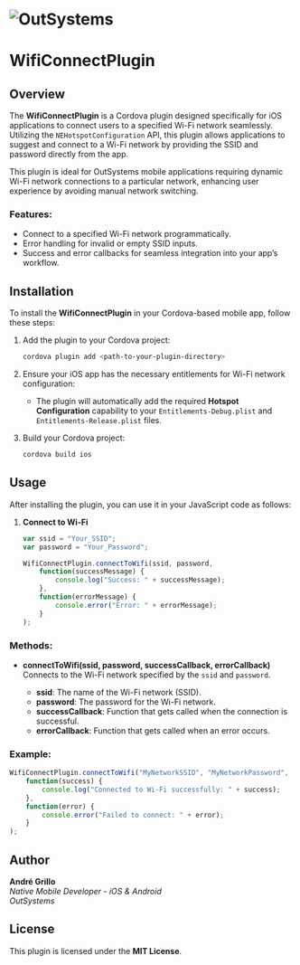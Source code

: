 # ![OutSystems](https://anetie.pt/wp-content/uploads/2017/08/outsystems-wpcf_300x300.jpg) 
# WifiConnectPlugin

## Overview

The **WifiConnectPlugin** is a Cordova plugin designed specifically for iOS applications to connect users to a specified Wi-Fi network seamlessly. Utilizing the `NEHotspotConfiguration` API, this plugin allows applications to suggest and connect to a Wi-Fi network by providing the SSID and password directly from the app. 

This plugin is ideal for OutSystems mobile applications requiring dynamic Wi-Fi network connections to a particular network, enhancing user experience by avoiding manual network switching.

### Features:
- Connect to a specified Wi-Fi network programmatically.
- Error handling for invalid or empty SSID inputs.
- Success and error callbacks for seamless integration into your app’s workflow.

## Installation

To install the **WifiConnectPlugin** in your Cordova-based mobile app, follow these steps:

1. Add the plugin to your Cordova project:
    ```bash
    cordova plugin add <path-to-your-plugin-directory>
    ```

2. Ensure your iOS app has the necessary entitlements for Wi-Fi network configuration:
    - The plugin will automatically add the required **Hotspot Configuration** capability to your `Entitlements-Debug.plist` and `Entitlements-Release.plist` files.

3. Build your Cordova project:
    ```bash
    cordova build ios
    ```

## Usage

After installing the plugin, you can use it in your JavaScript code as follows:

1. **Connect to Wi-Fi**

    ```javascript
    var ssid = "Your_SSID";
    var password = "Your_Password";

    WifiConnectPlugin.connectToWifi(ssid, password, 
        function(successMessage) {
            console.log("Success: " + successMessage);
        }, 
        function(errorMessage) {
            console.error("Error: " + errorMessage);
        }
    );
    ```

### Methods:

- **connectToWifi(ssid, password, successCallback, errorCallback)**  
    Connects to the Wi-Fi network specified by the `ssid` and `password`.
    
    - **ssid**: The name of the Wi-Fi network (SSID).
    - **password**: The password for the Wi-Fi network.
    - **successCallback**: Function that gets called when the connection is successful.
    - **errorCallback**: Function that gets called when an error occurs.

### Example:

```javascript
WifiConnectPlugin.connectToWifi("MyNetworkSSID", "MyNetworkPassword", 
    function(success) {
        console.log("Connected to Wi-Fi successfully: " + success);
    },
    function(error) {
        console.error("Failed to connect: " + error);
    }
);
```

## Author

**André Grillo**  
*Native Mobile Developer - iOS & Android*  
*OutSystems*

## License

This plugin is licensed under the **MIT License**.
